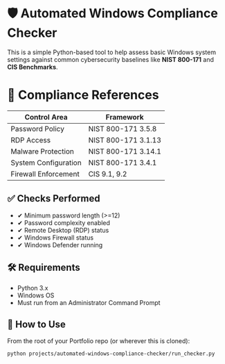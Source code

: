 # 🛡️ Automated Windows Compliance Checker

This is a simple Python-based tool to help assess basic Windows system settings against common cybersecurity baselines like **NIST 800-171** and **CIS Benchmarks**.

# 📘 Compliance References
| Control Area         | Framework           |
| -------------------- | ------------------- |
| Password Policy      | NIST 800-171 3.5.8  |
| RDP Access           | NIST 800-171 3.1.13 |
| Malware Protection   | NIST 800-171 3.14.1 |
| System Configuration | NIST 800-171 3.4.1  |
| Firewall Enforcement | CIS 9.1, 9.2        |



## ✅ Checks Performed

- ✔ Minimum password length (>=12)
- ✔ Password complexity enabled
- ✔ Remote Desktop (RDP) status
- ✔ Windows Firewall status
- ✔ Windows Defender running


## 🛠 Requirements

- Python 3.x
- Windows OS
- Must run from an Administrator Command Prompt


## 🚀 How to Use

From the root of your Portfolio repo (or wherever this is cloned):

```bash
python projects/automated-windows-compliance-checker/run_checker.py

